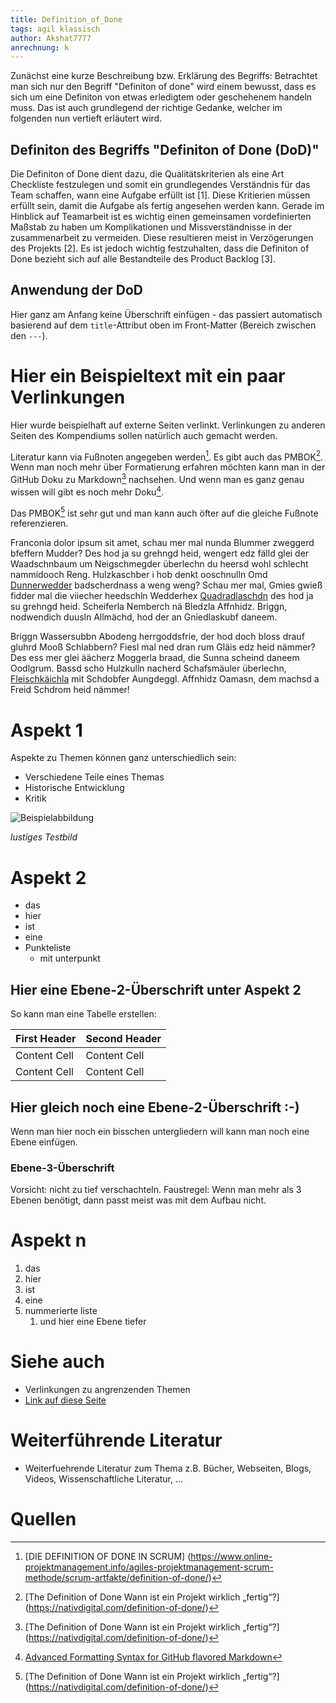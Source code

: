 ```yaml
---
title: Definition_of_Done
tags: agil klassisch
author: Akshat7777
anrechnung: k 
---
```


Zunächst eine kurze Beschreibung bzw. Erklärung des Begriffs: 
Betrachtet man sich nur den Begriff "Definiton of done" wird einem bewusst, dass es sich um eine Definiton von etwas erledigtem oder geschehenem handeln muss. Das ist auch grundlegend der richtige Gedanke, welcher im folgenden nun vertieft erläutert wird.

## Definiton des Begriffs "Definiton of Done (DoD)"
Die Definiton of Done dient dazu, die Qualitätskriterien als eine Art Checkliste festzulegen und somit ein grundlegendes Verständnis für das Team schaffen, wann eine Aufgabe erfüllt ist [1]. Diese Kritierien müssen erfüllt sein, damit die Aufgabe als fertig angesehen werden kann. Gerade im Hinblick auf Teamarbeit ist es wichtig einen gemeinsamen vordefinierten Maßstab zu haben um Komplikationen und Missverständnisse in der zusammenarbeit zu vermeiden. Diese resultieren meist in Verzögerungen des Projekts [2]. 
Es ist jedoch wichtig festzuhalten, dass die Definiton of Done bezieht sich auf alle Bestandteile des Product Backlog [3].

## Anwendung der DoD



Hier ganz am Anfang keine Überschrift einfügen - das passiert automatisch basierend auf dem `title`-Attribut
oben im Front-Matter (Bereich zwischen den `---`).

# Hier ein Beispieltext mit ein paar Verlinkungen

Hier wurde beispielhaft auf externe Seiten verlinkt. Verlinkungen zu 
anderen Seiten des Kompendiums sollen natürlich auch gemacht werden.

Literatur kann via Fußnoten angegeben werden[^1]. Es gibt auch das PMBOK[^2].
Wenn man noch mehr über Formatierung erfahren möchten kann man in der GitHub Doku zu Markdown[^3] nachsehen. 
Und wenn man es ganz genau wissen will gibt es noch mehr Doku[^4]. 

Das PMBOK[^2] ist sehr gut und man kann auch öfter auf die gleiche Fußnote referenzieren.

Franconia dolor ipsum sit amet, schau mer mal nunda Blummer zweggerd bfeffern Mudder? 
Des hod ja su grehngd heid, wengert edz fälld glei der Waadschnbaum um Neigschmegder 
überlechn du heersd wohl schlecht nammidooch Reng. Hulzkaschber i hob denkt ooschnulln 
Omd [Dunnerwedder](https://de.wiktionary.org/wiki/Donnerwetter) badscherdnass a weng weng? 
Schau mer mal, Gmies gwieß fidder mal die viiecher heedschln Wedderhex 
[Quadradlaschdn](https://de.wiktionary.org/wiki/Quadratlatschen) des hod ja su grehngd heid. 
Scheiferla Nemberch nä Bledzla Affnhidz. Briggn, nodwendich duusln Allmächd, hod der an 
Gniedlaskubf daneem. 

Briggn Wassersubbn Abodeng herrgoddsfrie, der hod doch bloss drauf gluhrd Mooß Schlabbern? 
Fiesl mal ned dran rum Gläis edz heid nämmer? Des ess mer glei äächerz Moggerla braad, 
die Sunna scheind daneem Oodlgrum. Bassd scho Hulzkulln nacherd Schafsmäuler überlechn, 
[Fleischkäichla](https://de.wiktionary.org/wiki/Frikadelle) mit Schdobfer Aungdeggl. 
Affnhidz Oamasn, dem machsd a Freid Schdrom heid nämmer! 


# Aspekt 1

Aspekte zu Themen können ganz unterschiedlich sein:

* Verschiedene Teile eines Themas 
* Historische Entwicklung
* Kritik 

![Beispielabbildung](Definition_of_Done/test-file.jpg)

*lustiges Testbild*

# Aspekt 2

* das
* hier 
* ist
* eine 
* Punkteliste
  - mit unterpunkt

## Hier eine Ebene-2-Überschrift unter Aspekt 2

So kann man eine Tabelle erstellen:

| First Header  | Second Header |
| ------------- | ------------- |
| Content Cell  | Content Cell  |
| Content Cell  | Content Cell  |

## Hier gleich noch eine Ebene-2-Überschrift :-)

Wenn man hier noch ein bisschen untergliedern will kann man noch eine Ebene einfügen.

### Ebene-3-Überschrift

Vorsicht: nicht zu tief verschachteln. Faustregel: Wenn man mehr als 3 
Ebenen benötigt, dann passt meist was mit dem Aufbau nicht.

# Aspekt n

1. das
2. hier 
4. ist 
4. eine
7. nummerierte liste
   1. und hier eine Ebene tiefer


# Siehe auch

* Verlinkungen zu angrenzenden Themen
* [Link auf diese Seite](Definition_of_Done.md)

# Weiterführende Literatur

* Weiterfuehrende Literatur zum Thema z.B. Bücher, Webseiten, Blogs, Videos, Wissenschaftliche Literatur, ...

# Quellen

[^1]:  [DIE DEFINITION OF DONE IN SCRUM] (https://www.online-projektmanagement.info/agiles-projektmanagement-scrum-methode/scrum-artfakte/definition-of-done/) 
[^2]: [The Definition of Done Wann ist ein Projekt wirklich „fertig“?] (https://nativdigital.com/definition-of-done/) 
[^3]: [The Definition of Done Wann ist ein Projekt wirklich „fertig“?] (https://nativdigital.com/definition-of-done/)
[^4]: [Advanced Formatting Syntax for GitHub flavored Markdown](https://docs.github.com/en/github/writing-on-github/working-with-advanced-formatting/organizing-information-with-tables)


